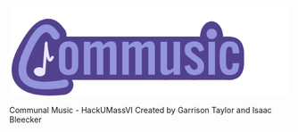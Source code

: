 ![Commusic Logo](/logo/smoothlogoV3.png)

Communal Music - HackUMassVI
Created by Garrison Taylor and Isaac Bleecker
